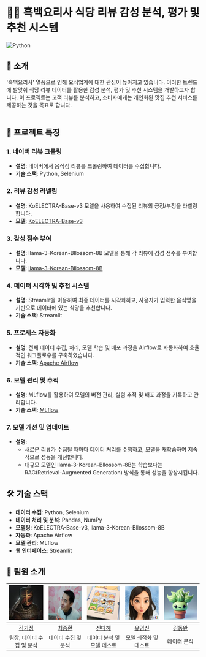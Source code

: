 # 🕵️‍♂️ 흑백요리사 식당 리뷰 감성 분석, 평가 및 추천 시스템

![Python](https://img.shields.io/badge/Python-3.12-blue) <br/>

## 🌟 소개
'흑백요리사' 열풍으로 인해 요식업계에 대한 관심이 높아지고 있습니다. 이러한 트렌드에 발맞춰 식당 리뷰 데이터를 활용한 감성 분석, 평가 및 추천 시스템을 개발하고자 합니다. 이 프로젝트는 고객 리뷰를 분석하고, 소비자에게는 개인화된 맛집 추천 서비스를 제공하는 것을 목표로 합니다.<br/><br/>

## 🚀 프로젝트 특징
### 1. 네이버 리뷰 크롤링
- **설명**: 네이버에서 음식점 리뷰를 크롤링하여 데이터를 수집합니다.
- **기술 스택**: Python, Selenium

### 2. 리뷰 감성 라벨링
- **설명**: KoELECTRA-Base-v3 모델을 사용하여 수집된 리뷰의 긍정/부정을 라벨링합니다.
- **모델**: [KoELECTRA-Base-v3](https://huggingface.co/monologg/koelectra-base-v3-discriminator)

### 3. 감성 점수 부여
- **설명**: llama-3-Korean-Bllossom-8B 모델을 통해 각 리뷰에 감성 점수를 부여합니다.
- **모델**: [llama-3-Korean-Bllossom-8B](https://huggingface.co/MLP-KTLim/llama-3-Korean-Bllossom-8B)

### 4. 데이터 시각화 및 추천 시스템
- **설명**: Streamlit을 이용하여 최종 데이터를 시각화하고, 사용자가 입력한 음식명을 기반으로 데이터에 있는 식당을 추천합니다.
- **기술 스택**: Streamlit

### 5. 프로세스 자동화
- **설명**: 전체 데이터 수집, 처리, 모델 학습 및 배포 과정을 Airflow로 자동화하여 효율적인 워크플로우를 구축하였습니다.
- **기술 스택**: [Apache Airflow](https://airflow.apache.org/)

### 6. 모델 관리 및 추적
- **설명**: MLflow를 활용하여 모델의 버전 관리, 실험 추적 및 배포 과정을 기록하고 관리합니다.
- **기술 스택**: [MLflow](https://mlflow.org/)

### 7. 모델 개선 및 업데이트
- **설명**:
  - 새로운 리뷰가 수집될 때마다 데이터 처리를 수행하고, 모델을 재학습하여 지속적으로 성능을 개선합니다.
  - 대규모 모델인 llama-3-Korean-Bllossom-8B는 학습보다는 RAG(Retrieval-Augmented Generation) 방식을 통해 성능을 향상시킵니다.

## 🛠 기술 스택

- **데이터 수집**: Python, Selenium
- **데이터 처리 및 분석**: Pandas, NumPy
- **모델링**: KoELECTRA-Base-v3, llama-3-Korean-Bllossom-8B
- **자동화**: Apache Airflow
- **모델 관리**: MLflow
- **웹 인터페이스**: Streamlit
  

## 👥 팀원 소개
| ![김기정](images/team1.png) | ![최종환](images/team2.jpg) | ![신다혜](images/team3.jpeg) | ![유영신](images/team4.jpg) | ![김동완B](images/team5.jpg) |
| :--------------------------------------------------------------: | :--------------------------------------------------------------: | :--------------------------------------------------------------: | :--------------------------------------------------------------: | :--------------------------------------------------------------: |
|            [김기정](https://github.com/code-squire)             |            [최종환](https://github.com/choi-jonghwan-salgabda)             |            [신다혜](https://github.com/miso2203)             |            [유영신](https://github.com/ysyou1082)             |            [김동완](https://github.com/booobing)             |
|                            팀장, 데이터 수집 및 분석                             |                            데이터 수집 및 분석                             |                            데이터 분석 및 모델 테스트                             |                            모델 최적화 및 테스트                             |                            데이터 분석                             |

